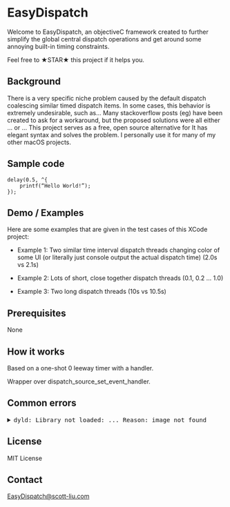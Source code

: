 # EasyDispatch

Welcome to EasyDispatch, an objectiveC framework created to further simplify the global central dispatch operations and get around some annoying built-in timing constraints.

Feel free to ★STAR★ this project if it helps you.

## Background
There is a very specific niche problem caused by the default dispatch coalescing similar timed dispatch items. In some cases, this behavior is extremely undesirable, such as...
Many stackoverflow posts (eg) have been created to ask for a workaround, but the proposed solutions were all either ... or ...
This project serves as a free, open source alternative for 
It has elegant syntax and solves the problem.
I personally use it for many of my other macOS projects.

## Sample code
```
delay(0.5, ^{
    printf(“Hello World!”);
});
```

## Demo / Examples
Here are some examples that are given in the test cases of this XCode project:

* Example 1:
Two similar time interval dispatch threads changing color of some UI (or literally just console output the actual dispatch time)
(2.0s vs 2.1s)

* Example 2:
Lots of short, close together dispatch threads
(0.1, 0.2 ... 1.0)

* Example 3:
Two long dispatch threads
(10s vs 10.5s)


## Prerequisites
None

## How it works
Based on a one-shot 0 leeway timer with a handler.

Wrapper over dispatch\_source\_set\_event\_handler.

## Common errors
<details>
    <summary><tt>dyld: Library not loaded: ... Reason: image not found</tt></summary>

    XCode might complain that the image cannot be found. To fix this, there are two methods
	
    * General > Embedded binaries > + (add) > Find EasyDispatch.framework
	
    * Build phases > + (add) > New Copy Files Phase > Destination = frameworks > + (add) > Find EasyDispatch.framework

    You can also change it into a static library and recompiling the framework file.
    
    * Build setting > Linking > Mach-O Type = Static Library
</details>

## License
MIT License

## Contact
EasyDispatch@scott-liu.com
